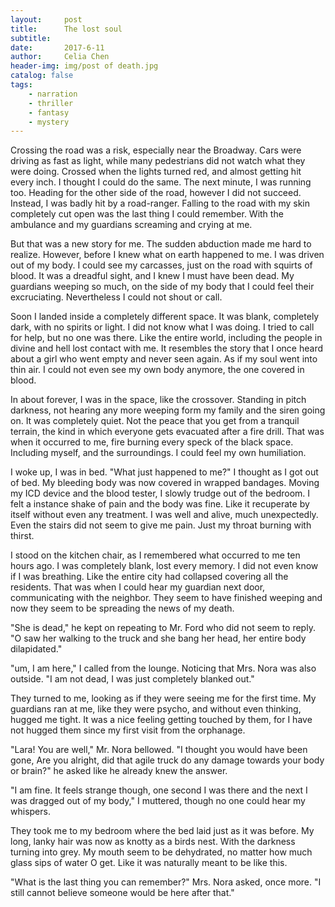 ```yaml
---
layout:     post
title:      The lost soul
subtitle:   
date:       2017-6-11
author:     Celia Chen
header-img: img/post of death.jpg
catalog: false
tags:
    - narration
    - thriller
    - fantasy
    - mystery
---
```


Crossing the road was a risk, especially near the Broadway. Cars were driving as fast as light, while many pedestrians did not watch what they were doing. Crossed when the lights turned red, and almost getting hit every inch. I thought I could do the same. The next minute, I was running too. Heading for the other side of the road, however I did not succeed. Instead, I was badly hit by a road-ranger. Falling to the road with my skin completely cut open was the last thing I could remember. With the ambulance and my guardians screaming and crying at me.

But that was a new story for me. The sudden abduction made me hard to realize. However, before I knew what on earth happened to me. I was driven out of my body. I could see my carcasses, just on the road with squirts of blood. It was a dreadful sight, and I knew I must have been dead. My guardians weeping so much, on the side of my body that I could feel their excruciating. Nevertheless I could not shout or call.

Soon I landed inside a completely different space. It was blank, completely dark, with no spirits or light. I did not know what I was doing. I tried to call for help, but no one was there. Like the entire world, including the people in divine and hell lost contact with me. It resembles the story that I once heard about a girl who went empty and never seen again. As if my soul went into thin air. I could not even see my own body anymore, the one covered in blood.

In about forever, I was in the space, like the crossover. Standing in pitch darkness, not hearing any more weeping form my family and the siren going on. It was completely quiet. Not the peace that you get from a tranquil terrain, the kind in which everyone gets evacuated after a fire drill. That was when it occurred to me, fire burning every speck of the black space. Including myself, and the surroundings. I could feel my own humiliation.

I woke up, I was in bed. "What just happened to me?" I thought as I got out of bed. My bleeding body was now covered in wrapped bandages. Moving my ICD device and the blood tester, I slowly trudge out of the bedroom. I felt a instance shake of pain and the body was fine. Like it recuperate by itself without even any treatment. I was well and alive, much unexpectedly. Even the stairs did not seem to give me pain. Just my throat burning with thirst.

I stood on the kitchen chair, as I remembered what occurred to me ten hours ago. I was completely blank, lost every memory. I did not even know if I was breathing. Like the entire city had collapsed covering all the residents.
That was when I could hear my guardian next door, communicating with the neighbor. They seem to have finished weeping and now they seem to be spreading the news of my death.

"She is dead," he kept on repeating to Mr. Ford who did not seem to reply. "O saw her walking to the truck and she bang her head, her entire body dilapidated."

"um, I am here," I called from the lounge. Noticing that Mrs. Nora was also outside. "I am not dead, I was just completely blanked out."

They turned to me, looking as if they were seeing me for the first time. My guardians ran at me, like they were psycho, and without even thinking, hugged me tight. It was a nice feeling getting touched by them, for I have not hugged them since my first visit from the orphanage.

"Lara! You are well," Mr. Nora bellowed. "I thought you would have been gone, Are you alright, did that agile truck do any damage towards your body or brain?" he asked like he already knew the answer.

"I am fine. It feels strange though, one second I was there and the next I was dragged out of my body," I muttered, though no one could hear my whispers.

They took me to my bedroom where the bed laid just as it was before. My long, lanky hair was now as knotty as a birds nest. With the darkness turning into grey. My mouth seem to be dehydrated, no matter how much glass sips of water O get. Like it was naturally meant to be like this.

"What is the last thing you can remember?" Mrs. Nora asked, once more. "I still cannot believe someone would be here after that."